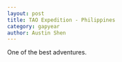 ```yaml
---
layout: post
title: TAO Expedition - Philippines
category: gapyear
author: Austin Shen
---
```

One of the best adventures.